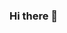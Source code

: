 ### Hi there 👋

<!--
**SSar4/SSar4** is a ✨ _special_ ✨ repository because its `README.md` (this file) appears on your GitHub profile.

Here are some ideas to get you started:

- 🔭 I’m currently working on Trainee Dev-LabLuby JS
- 🌱 I’m currently learning front-end/back-and...
- 📫 How to reach me: ${ssara}
- 😄 Pronouns: anything
- ⚡ Fun fact: ...
-->
